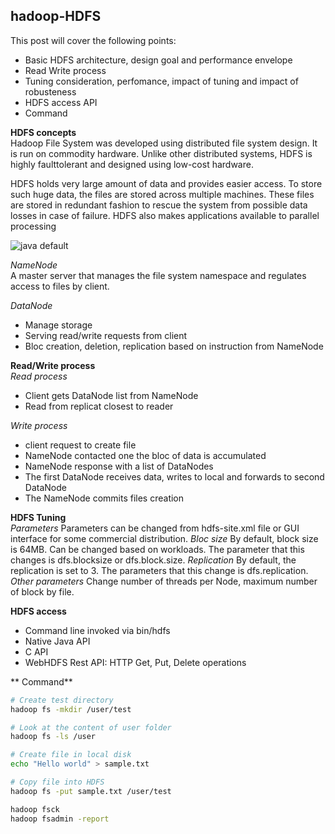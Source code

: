 ## hadoop-HDFS

This post will cover the following points:
- Basic HDFS architecture, design goal and performance envelope 
- Read Write process
- Tuning consideration, perfomance, impact of tuning and impact of robusteness
- HDFS access API
- Command

**HDFS concepts**  
Hadoop File System was developed using distributed file system design. It is run on commodity hardware. Unlike other distributed systems, HDFS is highly faulttolerant and designed using low-cost hardware.  

HDFS holds very large amount of data and provides easier access. To store such huge data, the files are stored across multiple machines. These files are stored in redundant fashion to rescue the system from possible data losses in case of failure. HDFS also makes applications available to parallel processing

![java default](https://raw.github.com/mbonaci/mbo-spark/master/resources/java-default.PNG)

_NameNode_  
A master server that manages the file system namespace and regulates access to files by client.

_DataNode_  
- Manage storage
- Serving read/write requests from client
- Bloc creation, deletion, replication based on instruction from NameNode

**Read/Write process**  
_Read process_
- Client gets DataNode list from NameNode
- Read from replicat closest to reader

_Write process_   
- client request to create file
- NameNode contacted one the bloc of data is accumulated
- NameNode response with a list of DataNodes
- The first DataNode receives data, writes to local and forwards to second DataNode
- The NameNode commits files creation

**HDFS Tuning**  
_Parameters_
Parameters can be changed from hdfs-site.xml file or GUI interface for some commercial distribution.
_Bloc size_
By default, block size is 64MB. Can be changed based on workloads. The parameter that this changes is dfs.blocksize or dfs.block.size.
_Replication_
By default, the replication is set to 3. The parameters that this change is dfs.replication.
_Other parameters_
Change number of threads per Node, maximum number of block by file.

**HDFS access**
- Command line invoked via bin/hdfs
- Native Java API
- C API
- WebHDFS Rest API: HTTP Get, Put, Delete operations

** Command**
```sh
# Create test directory
hadoop fs -mkdir /user/test

# Look at the content of user folder
hadoop fs -ls /user

# Create file in local disk
echo "Hello world" > sample.txt

# Copy file into HDFS
hadoop fs -put sample.txt /user/test

hadoop fsck
hadoop fsadmin -report

```
